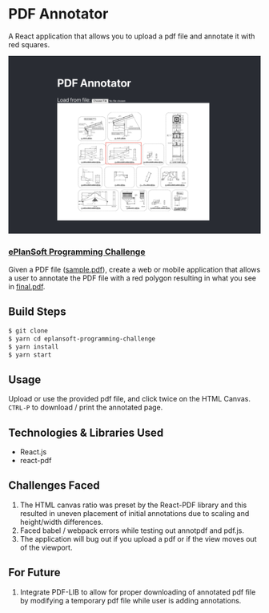 # PDF Annotator

A React application that allows you to upload a pdf file and annotate it with red squares.

![demo image](./img.png)

### [ePlanSoft Programming Challenge](./Programming%20Challenge.pdf)

Given a PDF file ([sample.pdf](./public/sample/sample.pdf)), create a web or mobile application that allows a user to annotate the PDF file with a red polygon resulting in what you see in [final.pdf](./public/sample/final.pdf).

## Build Steps

```
$ git clone
$ yarn cd eplansoft-programming-challenge
$ yarn install
$ yarn start
```

## Usage

Upload or use the provided pdf file, and click twice on the HTML Canvas. `CTRL-P` to download / print the annotated page.

## Technologies & Libraries Used

- React.js
- react-pdf

## Challenges Faced

1. The HTML canvas ratio was preset by the React-PDF library and this resulted in uneven placement of initial annotations due to scaling and height/width differences.
2. Faced babel / webpack errors while testing out annotpdf and pdf.js.
3. The application will bug out if you upload a pdf or if the view moves out of the viewport.

## For Future

1. Integrate PDF-LIB to allow for proper downloading of annotated pdf file by modifying a temporary pdf file while user is adding annotations.
